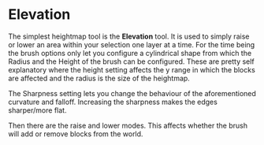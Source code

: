 # Elevation

The simplest heightmap tool is the **Elevation** tool. It is used to simply raise or lower an area within your selection one layer at a time. For the time being the brush options only let you configure a cylindrical shape from which the Radius and the Height of the brush can be configured. These are pretty self explanatory where the height setting affects the y range in which the blocks are affected and the radius is the size of the heightmap.

The Sharpness setting lets you change the behaviour of the aforementioned curvature and falloff. Increasing the sharpness makes the edges sharper/more flat.

Then there are the raise and lower modes. This affects whether the brush will add or remove blocks from the world.
